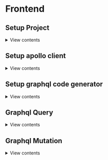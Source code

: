 # Frontend

## Setup Project

<details>
<summary>View contents</summary>

### Create nextjs app <sup>[link](https://nextjs.org/docs/basic-features/typescript)</sup>

```bash
npx create-next-app@latest client --ts
# or
yarn create next-app client --typescript

cd client
```

### Convert existing nextjs projects to typescript

- create a `tsconfig.json` file:

```bash
npx tsconfig.json
```

- install required types packages:

```bash
yarn add -D typescript @types/react @types/node
```

- convert js files to tsx/ts

### Structure nextjs app

- create a `src` directory & transfer `pages`, `public` & `styles` directories to `src` directory

- run: `yarn dev`

### Setup module path aliases <sup>[link](https://nextjs.org/docs/advanced-features/module-path-aliases)</sup>

```json
// tsconfig.json or jsconfig.json
{
  "compilerOptions": {
    "baseUrl": ".",
    "paths": {
      "~/*": ["src/*"]
    }
  }
}
```

```ts
import "~/styles/globals.css";
```

</details>

## Setup apollo client

<details>
<summary>View contents</summary>

### Install required packages

```bash
yarn add @apollo/client graphql
```

## Connect frontend with graphql

`src/utils/apolloClient.ts`

```ts
import { ApolloClient, createHttpLink, InMemoryCache } from "@apollo/client";

const httpLink = createHttpLink({
  uri: "http://localhost:4000/graphql",
});

export const createApolloClient = () => {
  return new ApolloClient({
    link: httpLink,
    cache: new InMemoryCache(),
  });
};
```

`src/pages/_app.tsx`

```tsx
import { AppProps } from "next/app";
import { ApolloProvider } from "@apollo/client";

import { createApolloClient } from "src/utils/apolloClient";

const client = createApolloClient();

const MyApp: React.FC<AppProps> = ({ Component, pageProps }) => {
  return (
    <ApolloProvider client={client}>
      <Component {...pageProps} />
    </ApolloProvider>
  );
};

export default MyApp;
```

</details>

## Setup graphql code generator

<details>
<summary>View contents</summary>

### Install graphql-codegen

```bash
yarn add -D @graphql-codegen/cli
```

### setup codegen

- run: `yarn graphql-codegen init`
- select these answers:

1. What type of application are you building? `Application built with React`
2. Where is your schema? `http://localhost:4000/graphql`
3. Where are your operations and fragments? `src/graphql/**/*.graphql`
4. Pick plugins: `Typescript, Typescript Operations, Typescript React Apollo`
5. Where to write the output: `src/generated/graphql.tsx`
6. Do you want to generate an introspection file? `No`
7. How to name the config file? `codegen.yml`
8. What script in package.json should run the codegen? `gen`

- After answering these questions a `codegen.yml` file will be generated:

`codegen.yml`

```yml
overwrite: true
schema: "http://localhost:4000/graphql"
documents: "src/graphql/**/*.graphql"
generates:
  src/generated/graphql.tsx:
    plugins:
      - "typescript"
      - "typescript-operations"
      - "typescript-react-apollo"
```

- run: `yarn install`

</details>

## Graphql Query

<details>
<summary>View contents</summary>

### Write graphql posts query

`src/graphql/queries/posts.graphql`

```graphql
query Posts {
  posts {
    id
    title
    createdAt
    updatedAt
  }
}
```

### Run codegen script (The graphql server have to be stay running)

```bash
yarn gen
```

### Use posts query from generated code

```tsx
import { usePostsQuery } from "src/generated/graphql";

export default function Home() {
  const { data } = usePostsQuery();

  return (
    <div>
      <h1>Next js & Graphql App</h1>
      {data?.posts.map((post) => (
        <div key={post.id}>
          <h3>{post.title}</h3>
        </div>
      ))}
    </div>
  );
}
```

</details>

## Graphql Mutation

<details>
<summary>View contents</summary>

### Add `createPost` mutation

`src/graphql/mutations/createPost.graphql`

```graphql
mutation CreatePost($title: String!) {
  createPost(title: $title) {
    id
    title
    createdAt
    updatedAt
  }
}
```

run: `yarn gen`

`src/pages/index.tsx`

```tsx
export default function Home() {
  const { data } = usePostsQuery();
  const [createPost] = useCreatePostMutation();
  const [title, setTitle] = useState("");

  const handleChangePostTitle = (e: React.ChangeEvent<HTMLInputElement>) => {
    setTitle(e.target.value);
  };

  const handleCreatePost = (e: React.FormEvent<HTMLFormElement>) => {
    e.preventDefault();

    createPost({ variables: { title } });
  };

  return (
    <div>
      <h1>Next js & Graphql App</h1>

      <form onSubmit={handleCreatePost}>
        Title:
        <input onChange={handleChangePostTitle} type="text" />
        <button>create post</button>
      </form>

      {data?.posts.map((post) => (
        <div key={post.id}>
          <h3>{post.title}</h3>
        </div>
      ))}
    </div>
  );
}
```

</details>
